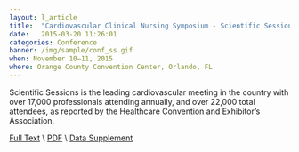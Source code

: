 ```yaml
---
layout: l_article
title:  "Cardiovascular Clinical Nursing Symposium - Scientific Sessions 2015"
date:   2015-03-20 11:26:01
categories: Conference
banner: /img/sample/conf_ss.gif
when: November 10–11, 2015
where: Orange County Convention Center, Orlando, FL
---
```


Scientific Sessions is the leading cardiovascular meeting in the country with over 17,000 professionals attending annually, and over 22,000 total attendees, as reported by the Healthcare Convention and Exhibitor’s Association.  

<a href="http://stroke.ahajournals.org/content/46/5/1167.full">Full Text</a> \ <a href="http://stroke.ahajournals.org/content/46/5/1167.full.pdf+html">PDF</a> \ <a href="http://stroke.ahajournals.org/content/46/5/1167.full.pdf+html">Data Supplement</a>


